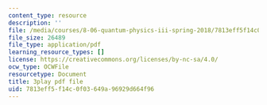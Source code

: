```yaml
---
content_type: resource
description: ''
file: /media/courses/8-06-quantum-physics-iii-spring-2018/7813eff5f14c0f03649a96929d664f96_Y5oTQvNt47I.pdf
file_size: 26489
file_type: application/pdf
learning_resource_types: []
license: https://creativecommons.org/licenses/by-nc-sa/4.0/
ocw_type: OCWFile
resourcetype: Document
title: 3play pdf file
uid: 7813eff5-f14c-0f03-649a-96929d664f96
---
```

